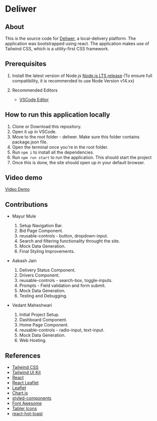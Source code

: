 # Deliwer

## About

This is the source code for [Deliwer](https://vedda121.github.io/deliwer/), a local-delivery platform.
The application was bootstrapped using react.
The application makes use of Tailwind CSS, which is a utility-first CSS framework.

## Prerequisites

1. Install the latest version of Node.js [Node.js LTS release](https://nodejs.org/en/) (To ensure full compatibility, it is recommended to use Node Version v14.xx)

2. Recommended Editors

   - [VSCode Editor](https://code.visualstudio.com/download)

## How to run this application locally

1. Clone or Download this repository.
2. Open it up in VSCode.
3. Move to the root folder - deliwer. Make sure this folder contains package.json file.
4. Open the terminal once you're in the root folder.
5. Run `npm i` to install all the dependencies.
6. Run `npm run start` to run the application. This should start the project
7. Once this is done, the site should open up in your default browser.

## Video demo

[Video Demo](video-demo/UndoThenRedo-working.mp4)

## Contributions

- Mayur Mule

  1. Setup Navigation Bar.
  2. Bid Page Component.
  3. reusable-controls - button, dropdown-input.
  4. Search and filtering functionality throught the site.
  5. Mock Data Generation.
  6. Final Styling Improvements.

- Aakash Jain

  1. Delivery Status Component.
  2. Drivers Component.
  3. reusable-controls - search-box, toggle-inputs.
  4. Prompts - Field validation and form submit.
  5. Mock Data Generation.
  6. Testing and Debugging.

- Vedant Maheshwari
  1. Initial Project Setup.
  2. Dashboard Component.
  3. Home Page Component.
  4. reusable-controls - radio-input, text-input.
  5. Mock Data Generation.
  6. Web Hosting.

## References

- [Tailwind CSS](https://tailwindcss.com/)
- [Tailwind UI Kit](https://tailwinduikit.com/)
- [React](https://reactjs.org/)
- [React Leaflet](https://react-leaflet.js.org/)
- [Leaflet](https://leafletjs.com/)
- [Chart.js](https://www.chartjs.org/)
- [styled-components](https://styled-components.com/)
- [Font Awesome](https://fontawesome.com/)
- [Tabler Icons](https://tabler-icons-react.vercel.app/)
- [react-hot-toast](https://react-hot-toast.com/)
